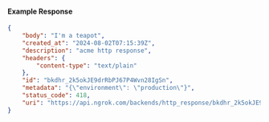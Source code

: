 <!-- Code generated for API Clients. DO NOT EDIT. -->

#### Example Response

```json
{
	"body": "I'm a teapot",
	"created_at": "2024-08-02T07:15:39Z",
	"description": "acme http response",
	"headers": {
		"content-type": "text/plain"
	},
	"id": "bkdhr_2k5okJE9drRbPJ67P4Wvn28IgSn",
	"metadata": "{\"environment\": \"production\"}",
	"status_code": 418,
	"uri": "https://api.ngrok.com/backends/http_response/bkdhr_2k5okJE9drRbPJ67P4Wvn28IgSn"
}
```
